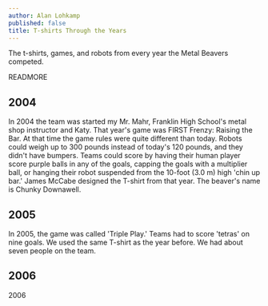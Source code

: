 ```yaml
---
author: Alan Lohkamp
published: false
title: T-shirts Through the Years
---
```

The t-shirts, games, and robots from every year the Metal Beavers competed.

READMORE

## 2004
In 2004 the team was started my Mr. Mahr, Franklin High School's metal shop instructor and Katy. That year's game was FIRST Frenzy: Raising the Bar. At that time the game rules were quite different than today. Robots could weigh up to 300 pounds instead of today's 120 pounds, and they didn't have bumpers. Teams could score by having their human player score purple balls in any of the goals, capping the goals with a multiplier ball, or hanging their robot suspended from the 10-foot (3.0 m) high 'chin up bar.' James McCabe designed the T-shirt from that year. The beaver's name is Chunky Downawell.

## 2005
In 2005, the game was called 'Triple Play.' Teams had to score 'tetras' on nine goals. We used the same T-shirt as the year before. We had about seven people on the team.

## 2006
2006 